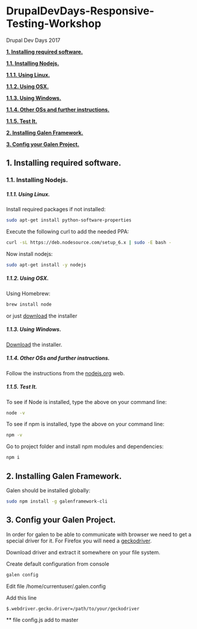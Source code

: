 # DrupalDevDays-Responsive-Testing-Workshop
Drupal Dev Days 2017

[**1. Installing required software.**](#1-installing-required-software)

[**1.1. Installing Nodejs.**](#11-installing-nodejs)

[**1.1.1. Using Linux.**](#111-using-linux)

[**1.1.2. Using OSX.**](#112-using-osx)

[**1.1.3. Using Windows.**](#113-using-windows)

[**1.1.4. Other OSs and further instructions.**](#114-other-oss-and-further-instructions)

[**1.1.5. Test It.**](#115-test-it)

[**2. Installing Galen Framework.**](#2-installing-galen-framework)

[**3. Config your Galen Project.**](#3-config-your-galen-project)


## 1. Installing required software.
 
### 1.1. Installing Nodejs.

##### 1.1.1. Using Linux.

Install required packages if not installed:

```bash
sudo apt-get install python-software-properties
```

Execute the following curl to add the needed PPA:

```bash
curl -sL https://deb.nodesource.com/setup_6.x | sudo -E bash -
```

Now install nodejs:

```bash
sudo apt-get install -y nodejs
```

##### 1.1.2. Using OSX.

Using Homebrew:

```bash
brew install node
```

or just [download](http://nodejs.org/#download) the installer

##### 1.1.3. Using Windows.

[Download](http://nodejs.org/#download)  the installer.

##### 1.1.4. Other OSs and further instructions.

Follow the instructions from the [nodejs.org](https://nodejs.org/es/download/package-manager/) web.

##### 1.1.5. Test It.

To see if Node is installed, type the above on your command line:

```bash
node -v
```

To see if npm is installed, type the above on your command line:

```bash
npm -v
```

Go to project folder and install npm modules and dependencies:

```bash
npm i 
```

## 2. Installing Galen Framework.

Galen should be installed globally:

```bash
sudo npm install -g galenframework-cli
```

## 3. Config your Galen Project.

In order for galen to be able to communicate with browser we need to get a special driver for it.
For Firefox you will need a [geckodriver](https://github.com/mozilla/geckodriver/releases/tag/v0.15.0).

Download driver and extract it somewhere on your file system.

Create default configuration from console

```bash
galen config
```

Edit file /home/currentuser/.galen.config

Add this line

```bash
$.webdriver.gecko.driver=/path/to/your/geckodriver
```

** file config.js add to master